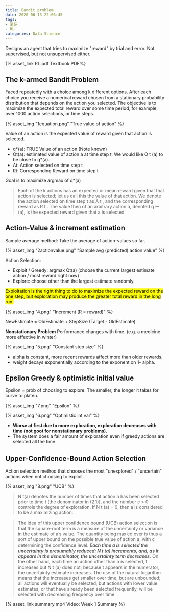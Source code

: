 ```yaml
---
title: Bandit problem
date: 2020-06-13 22:06:45
tags: 
- 笔记
- RL
categories: Data Science
---
```


<!-- ## Reinforcement Learning Notes -->

Designs an agent that tries to maximize "reward" by trial and error.
Not supervised, but not unsupervised either.

<!-- [Textbook](RL.pdf) -->
{% asset_link RL.pdf Textbook PDF%}

## The k-armed Bandit Problem

Faced repeatedly with a choice among k different options. After each choice you receive a numerical reward chosen from a stationary probability distribution that depends on the action you selected. The objective is to maximize the expected total reward over some time period, for example, over 1000 action selections, or time steps.


<!-- ![True value of action](1equation.png) -->
{% asset_img "1equation.png" "True value of action" %}

Value of an action is the expected value of reward given that action is selected.

- q*(a): TRUE Value of an action (Note known)
- Qt(a): estimated value of action a at time step t, We would like Q t (a) to be close to q*(a).
- At: Action selected on time step t
- Rt: Corresponding Reward on time step t

Goal is to maximize argmax of q*(a)

> Each of the k actions has an expected or mean reward given that that action is selected; let us call this the value of that action. We denote the action selected on time step t as A t , and the corresponding reward as R t . The value then of an arbitrary action a, denoted q ⇤ (a), is the expected reward given that a is selected

## Action-Value & increment estimation

Sample average method: Take the average of action-values so far.

<!-- ![Sample avg (predicted) action value](2actionvalue.png) -->
{% asset_img "2actionvalue.png" "Sample avg (predicted) action value" %}

<!-- ![Action value](3.png) -->

Action Selection:
- Exploit / Greedy: argmax Qt(a) (choose the current largest estimate action / most reward right now)
- Explore: choose other than the largest estimate randomly.



<mark>Exploitation is the right thing to do to maximize the expected reward on the one step, but exploration may produce the greater total reward in the long run.</mark>

<!-- ![Increment (R = reward)](4.png) -->
{% asset_img "4.png" "Increment (R = reward)" %}

NewEstimate = OldEstimate + StepSize (Target - OldEstimate)

**Nonstationary Problem**
Performance changes with time. (e.g. a medicine more effective in winter)
<!-- ![Constant step size](5.png) -->
{% asset_img "5.png" "Constant step size" %}

- alpha is constant, more recent rewards affect more than older rewards.
- weight decays exponentially according to the exponent on 1- alpha.

## Epsilon Greedy & optimistic initial value

Epsilon = prob of choosing to explore.
The smaller, the longer it takes for curve to plateu.
<!-- ![Epsilon](7.png) -->
{% asset_img "7.png" "Epsilon" %}

<!-- ![Optimistic int val](6.png) -->
{% asset_img "6.png" "Optimistic int val" %}

- **Worse at first due to more exploration, exploration decreases with time (not goot for nonstationary problems).**
- The system does a fair amount of exploration even if greedy actions are selected all the time.

## Upper-Conﬁdence-Bound Action Selection

Action selection method that chooses the most "unexplored" / "uncertain" actions when not choosing to exploit.

<!-- ![UCB](8.png) -->
{% asset_img "8.png" "UCB" %}

> N t(a) denotes the number of times that action a has been selected prior to time t (the denominator in (2.1)), and the number c > 0 controls the degree of exploration. If N t (a) = 0, then a is considered to be a maximizing action.

> The idea of this upper conﬁdence bound (UCB) action selection is that the square-root term is a measure of the uncertainty or variance in the estimate of a’s value. The quantity being max’ed over is thus a sort of upper bound on the possible true value of action a, with c determining the conﬁdence level. ***Each time a is selected the uncertainty is presumably reduced: N t (a) increments, and, as it appears in the denominator, the uncertainty term decreases.*** On the other hand, each time an action other than a is selected, t increases but N t (a) does not; because t appears in the numerator, the uncertainty estimate increases. The use of the natural logarithm means that the increases get smaller over time, but are unbounded; all actions will eventually be selected, but actions with lower value estimates, or that have already been selected frequently, will be selected with decreasing frequency over time.

<!-- [Week 1 Summary](summary.mp4) -->
{% asset_link summary.mp4 Video: Week 1 Summary %}


